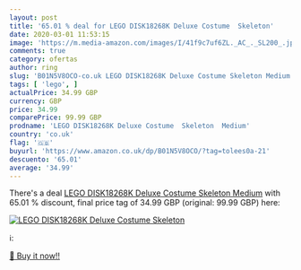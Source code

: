 ```yaml
---
layout: post
title: '65.01 % deal for LEGO DISK18268K Deluxe Costume  Skeleton'
date: 2020-03-01 11:53:15
image: 'https://m.media-amazon.com/images/I/41f9c7uf6ZL._AC_._SL200_.jpg'
comments: true
category: ofertas
author: ring
slug: 'B01N5V8OCO-co.uk LEGO DISK18268K Deluxe Costume Skeleton Medium'
tags: [ 'lego', ]
actualPrice: 34.99 GBP
currency: GBP
price: 34.99
comparePrice: 99.99 GBP
prodname: 'LEGO DISK18268K Deluxe Costume  Skeleton  Medium'
country: 'co.uk'
flag: '🇬🇧'
buyurl: 'https://www.amazon.co.uk/dp/B01N5V8OCO/?tag=tolees0a-21'
descuento: '65.01'
average: '34.99'
---
```


There's a deal [LEGO DISK18268K Deluxe Costume  Skeleton  Medium](https://www.amazon.co.uk/dp/B01N5V8OCO/?tag=tolees0a-21)  with  65.01 % discount, final price tag of  34.99 GBP (original: 99.99 GBP) here:

[![LEGO DISK18268K Deluxe Costume  Skeleton](https://m.media-amazon.com/images/I/41f9c7uf6ZL._AC_._SL200_.jpg)](https://www.amazon.co.uk/dp/B01N5V8OCO/?tag=tolees0a-21)

ℹ️:


[🛒 Buy it now!!](https://www.amazon.co.uk/dp/B01N5V8OCO/?tag=tolees0a-21)

